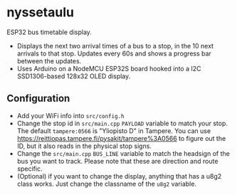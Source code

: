 # nyssetaulu
ESP32 bus timetable display.

* Displays the next two arrival times of a bus to a stop, in the 10 next arrivals to that stop. Updates every 60s and shows a progress bar between the updates.
* Uses Arduino on a NodeMCU ESP32S board hooked into a I2C SSD1306-based 128x32 OLED display.

## Configuration
* Add your WiFi info into `src/config.h`
* Change the stop id in `src/main.cpp` `PAYLOAD` variable to match your stop. The default `tampere:0566` is "Yliopisto D" in Tampere. You can use https://reittiopas.tampere.fi/pysakit/tampere%3A0566 to figure out the ID, but it also reads in the physical stop signs.
* Change the `src/main.cpp` `BUS_LINE` variable to match the headsign of the bus you want to track. Please note that these are direction and route specific.
* (Optional) if you want to change the display, anything that has a u8g2 class works. Just change the classname of the `u8g2` variable.
